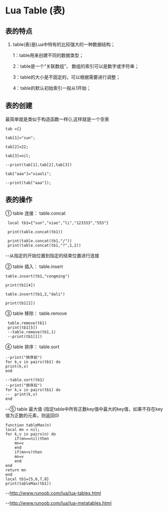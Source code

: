 # Lua Table (表)


## 表的特点

1. table(表)是Lua中特有的比较强大的一种数据结构；

   1：table用来创建不同的数据类型；

   2：table是一个“关联数组”， 数组的索引可以是数字或字符串；

   3：table的大小是不固定的，可以根据需要进行调整；

   4：table的默认初始索引一般从1开始；


## 表的创建

最简单就是类似于构造函数一样{},这样就是一个空表  
 
    tab ={}

    tab[1]="sun";

    tab[2]=22;

    tab[3]=nil;  

    --print(tab[1],tab[2],tab[3])

    tab["aaa"]="xiaoli";  

    --print(tab["aaa"]);

##  表的操作

① table 连接：  table.concat   

     local tb1={"sun","xiao","li","123333","555"}

     print(table.concat(tb1))

     print(table.concat(tb1,"/"))
     print(table.concat(tb1,"?",1,2))  

--从指定的开始位置到指定的结束位置进行连接
 
② table 插入： table.insert

    table.insert(tb1,"congming")

    print(tb1[4])

    table.insert(tb1,2,"dali") 

    print(tb1[2])


③ table 移除： table.remove
 
     table.remove(tb1)    
     print(tb1[5])
     --table.remove(tb1,1)
     --print(tb1[1])


④ table 排序： table.sort

    --print("排序前")
    for k,v in pairs(tb1) do	
   	print(k,v)
    end

    --table.sort(tb1)
    --print("排序后")
    for k,v in pairs(tb1) do
    --	print(k,v)
    end

--⑤ table 最大值  (指定table中所有正数key值中最大的key值，如果不存在key值为正数的元素，则返回0)

    function tableMax(n)
    local mn = nil;
    for k,v in pairs(n) do
    	if(mn==nil)then
  		mn=v
    	end
    	if(mn<v)then
  		mn=v
    	end
    end
    return mn
    end
    local tb1={5,6,7,8}                     
    print(tableMax(tb1))   



--http://www.runoob.com/lua/lua-tables.html

--http://www.runoob.com/lua/lua-metatables.html




